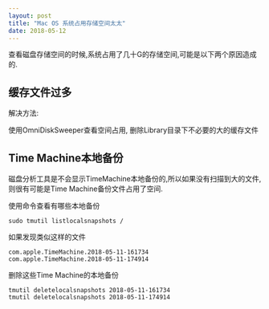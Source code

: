 ```yaml
---
layout: post
title: "Mac OS 系统占用存储空间太太"
date: 2018-05-12
---
```


查看磁盘存储空间的时候,系统占用了几十G的存储空间,可能是以下两个原因造成的.

## 缓存文件过多

解决方法:

使用OmniDiskSweeper查看空间占用, 删除Library目录下不必要的大的缓存文件

## Time Machine本地备份

磁盘分析工具是不会显示TimeMachine本地备份的,所以如果没有扫描到大的文件,则很有可能是Time Machine备份文件占用了空间.

使用命令查看有哪些本地备份

```
sudo tmutil listlocalsnapshots /
```

如果发现类似这样的文件

```
com.apple.TimeMachine.2018-05-11-161734
com.apple.TimeMachine.2018-05-11-174914
```

删除这些Time Machine的本地备份

```
tmutil deletelocalsnapshots 2018-05-11-161734
tmutil deletelocalsnapshots 2018-05-11-174914
```